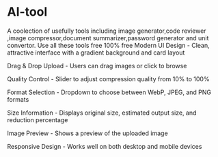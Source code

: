 # AI-tool
A coolection of usefully tools including image generator,code reviewer ,image compressor,document summarizer,password generator and unit convertor. Use all these tools free 100% free
Modern UI Design - Clean, attractive interface with a gradient background and card layout

Drag & Drop Upload - Users can drag images or click to browse

Quality Control - Slider to adjust compression quality from 10% to 100%

Format Selection - Dropdown to choose between WebP, JPEG, and PNG formats

Size Information - Displays original size, estimated output size, and reduction percentage

Image Preview - Shows a preview of the uploaded image

Responsive Design - Works well on both desktop and mobile devices

